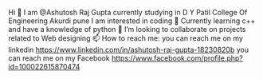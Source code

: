  Hi  👋  I am @Ashutosh Raj Gupta currently studying in D Y Patil College Of Engineering Akurdi pune
 I am interested in coding 
 👀 Currently learning c++ and have a knowledge of python
🌱 I’m looking to collaborate on projects related to Web designing
 📫 How to reach me:
     you can reach me on my linkedin https://www.linkedin.com/in/ashutosh-raj-gupta-18230820b
     you can reach me on my Facebook https://www.facebook.com/profile.php?id=100022615870474

<!--
**AshutoshRajGupta/AshutoshRajGupta** is a ✨ _special_ ✨ repository because its `README.md` (this file) appears on your GitHub profile.

Here are some ideas to get you started:

- 🔭 I’m currently working on ...
- 🌱 I’m currently learning ...
- 👯 I’m looking to collaborate on ...
- 🤔 I’m looking for help with ...
- 💬 Ask me about ...
- 📫 How to reach me: ...
- 😄 Pronouns: ...
- ⚡ Fun fact: ...
-->
